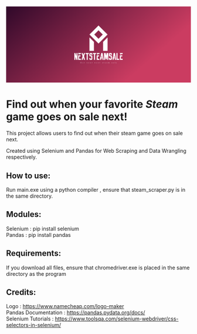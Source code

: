 ![alt text](https://github.com/ssim3/NextSteamSale/blob/master/cover.png?raw=true)


# Find out when your favorite *Steam* game goes on sale next!

This project allows users to find out when their steam game goes on sale next.

Created using Selenium and Pandas for Web Scraping and Data Wrangling respectively.

## How to use:

Run main.exe using a python compiler , ensure that steam_scraper.py is in the same directory.

## Modules:

Selenium : pip install selenium <br>
Pandas : pip install pandas

## Requirements:
If you download all files, ensure that chromedriver.exe is placed in the same directory as the program

## Credits:

Logo : https://www.namecheap.com/logo-maker <br>
Pandas Documentation : https://pandas.pydata.org/docs/ <br>
Selenium Tutorials : https://www.toolsqa.com/selenium-webdriver/css-selectors-in-selenium/ <br>
